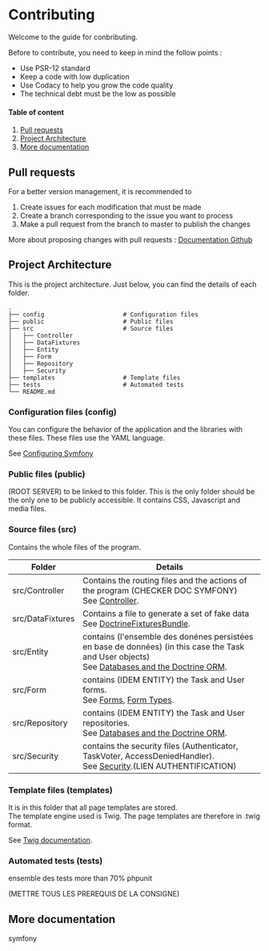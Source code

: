 # Contributing

Welcome to the guide for conbributing.  

Before to contribute, you need to keep in mind the follow points :
- Use PSR-12 standard
- Keep a code with low duplication
- Use Codacy to help you grow the code quality
- The technical debt must be the low as possible

#### Table of content

1. [Pull requests](#pull-requests)
2. [Project Architecture](#architecture)
3. [More documentation](#more)

## <a name="pull-requests"></a>Pull requests

For a better version management, it is recommended to 

1. Create issues for each modification that must be made
2. Create a branch corresponding to the issue you want to process
3. Make a pull request from the branch to master to publish the changes

More about proposing changes with pull requests : [Documentation Github](https://docs.github.com/en/pull-requests/collaborating-with-pull-requests/proposing-changes-to-your-work-with-pull-requests)

## <a name="architecture"></a>Project Architecture
This is the project architecture. Just below, you can find the details of each folder.

    .
    ├── config                      # Configuration files
    ├── public                      # Public files
    ├── src                         # Source files
    │   ├── Controller              
    │   ├── DataFixtures         
    │   ├── Entity              
    │   ├── Form         
    │   ├── Repository         
    │   ├── Security         
    ├── templates                   # Template files
    ├── tests                       # Automated tests
    └── README.md

### Configuration files (config)
You can configure the behavior of the application and the libraries with these files. These files use the YAML language.

See [Configuring Symfony](https://symfony.com/doc/current/configuration.html)

### Public files (public)

(ROOT SERVER) to be linked to this folder. This is the only folder should be the only one to be publicly accessible. It contains CSS, Javascript and media files.

### Source files (src)

Contains the whole files of the program.

| Folder           | Details                                                                                                                                                                                          |
|------------------|--------------------------------------------------------------------------------------------------------------------------------------------------------------------------------------------------|
| src/Controller   | Contains the routing files and the actions of the program (CHECKER DOC SYMFONY)<br>See [Controller](https://symfony.com/doc/current/controller.html).                                            |
| src/DataFixtures | Contains a file to generate a set of fake data<br>See [DoctrineFixturesBundle](https://symfony.com/bundles/DoctrineFixturesBundle/current/index.html).                                           |
| src/Entity       | contains (l'ensemble des donénes persistées en base de données) (in this case the Task and User objects)<br>See [Databases and the Doctrine ORM](https://symfony.com/doc/current/doctrine.html). |
| src/Form         | contains (IDEM ENTITY) the Task and User forms.<br>See [Forms](https://symfony.com/doc/current/forms.html), [Form Types](https://symfony.com/doc/current/reference/forms/types.html).            |
| src/Repository   | contains (IDEM ENTITY) the Task and User repositories.<br>See [Databases and the Doctrine ORM](https://symfony.com/doc/current/doctrine.html).                                                   |
| src/Security     | contains the security files (Authenticator, TaskVoter, AccessDeniedHandler).<br>See [Security](https://symfony.com/doc/current/security.html).(LIEN AUTHENTIFICATION)                            |

### Template files (templates)
It is in this folder that all page templates are stored.  
The template engine used is Twig. The page templates are therefore in .twig format.

See [Twig documentation](https://twig.symfony.com/doc/3.x/).

### Automated tests (tests)
ensemble des tests
more than 70% 
phpunit

(METTRE TOUS LES PREREQUIS DE LA CONSIGNE)

## <a name="more"></a>More documentation

symfony 
